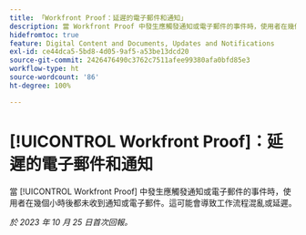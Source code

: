 ```yaml
---
title: 「Workfront Proof：延遲的電子郵件和通知」
description: 當 Workfront Proof 中發生應觸發通知或電子郵件的事件時，使用者在幾個小時後都未收到通知或電子郵件。這可能會導致工作流程混亂或延遲。
hidefromtoc: true
feature: Digital Content and Documents, Updates and Notifications
exl-id: ce44dca5-5bd8-4d05-9af5-a53be13dcd20
source-git-commit: 2426476490c3762c7511afee99380afa0bfd85e3
workflow-type: ht
source-wordcount: '86'
ht-degree: 100%

---
```


# [!UICONTROL Workfront Proof]：延遲的電子郵件和通知

<!--WF and WFP TOCs-->

當 [!UICONTROL Workfront Proof] 中發生應觸發通知或電子郵件的事件時，使用者在幾個小時後都未收到通知或電子郵件。這可能會導致工作流程混亂或延遲。

_於 2023 年 10 月 25 日首次回報。_
